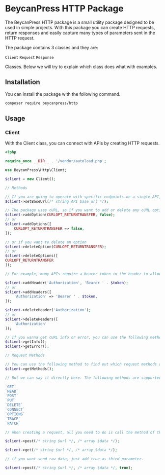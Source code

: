 # BeycanPress HTTP Package

The BeycanPress HTTP package is a small utility package designed to be used in simple projects. With this package you can create HTTP requests, return responses and easily capture many types of parameters sent in the HTTP request.

The package contains 3 classes and they are:

`Client`
`Request`
`Response`

Classes. Below we will try to explain which class does what with examples.

## Installation

You can install the package with the following command.

```bash
composer require beycanpress/http
```

## Usage

### Client

With the Client class, you can connect with APIs by creating HTTP requests.

```php
<?php

require_once __DIR__ . '/vendor/autoload.php';

use BeycanPress\Http\Client;

$client = new Client();

// Methods

// If you are going to operate with specific endpoints on a single API, you can define a base URL.
$client->setBaseUrl(/* string API base url */);

// The package uses cURL, so if you want to add or delete any cURL option, you can use the following methods. Also, "CURLOPT_RETURNTRANSFER" in the example is "true" by default. If you need to make it "false", you need to use it as follows.
$client->addOption(CURLOPT_RETURNTRANSFER, false);
// or
$client->addOptions([
    CURLOPT_RETURNTRANSFER => false,
]);

// or if you want to delete an option
$client->deleteOption(CURLOPT_RETURNTRANSFER);
// or
$client->deleteOptions([
CURLOPT_RETURNTRANSFER
]);

// For example, many APIs require a bearer token in the header to allow access to the API. If you want to add or delete a header data, you can use the following methods.

$client->addHeader('Authorization', 'Bearer ' . $token);
// or
$client->addHeaders([
    'Authorization' => 'Bearer ' . $token,
]);

$client->deleteHeader('Authorization');
// or
$client->deleteHeaders([
    'Authorization'
]);

// If you wanna get cURL info or error, you can use the following methods.
$client->getInfo();
$client->getError();

// Request Methods

// You can use the following method to find out which request methods are accepted.
$client->getMethods();

// But we can say it directly here. The following methods are supported.

`GET`
`HEAD`
`POST`
`PUT`
`DELETE`
`CONNECT`
`OPTIONS`
`TRACE`
`PATCH`

// When creating a request, all you need to do is call the method of the request type, for example POST and GET are given below.

$client->post(/* string $url */, /* array $data */);

$client->get(/* string $url */, /* array $data */);

// if you want send raw data, just add true as third parameter.

$client->post(/* string $url */, /* array $data */, true);
```